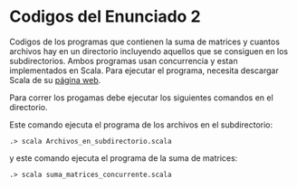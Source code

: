 # Codigos del Enunciado 2

Codigos de los programas que contienen la suma de matrices y cuantos archivos hay en un directorio
incluyendo aquellos que se consiguen en los subdirectorios. Ambos programas
usan concurrencia y estan implementados en Scala.
Para ejecutar el programa, necesita descargar Scala de su [página web](https://www.scala-lang.org/download/).

Para correr los progamas debe ejecutar los siguientes comandos en el directorio.

Este comando ejecuta el programa de los archivos en el subdirectorio:

```
.> scala Archivos_en_subdirectorio.scala
```
y este comando ejecuta el programa de la suma de matrices:

```
.> scala suma_matrices_concurrente.scala
```